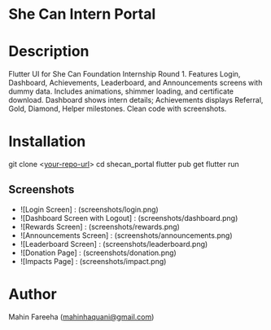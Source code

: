 # She Can Intern Portal

# Description
Flutter UI for She Can Foundation Internship Round 1. Features Login, Dashboard, Achievements, Leaderboard, and Announcements screens with dummy data. Includes animations, shimmer loading, and certificate download. Dashboard shows intern details; Achievements displays Referral, Gold, Diamond, Helper milestones. Clean code with screenshots.

# Installation

git clone <[your-repo-url](https://github.com/MahinHaqqani/SheCan_portal_Mahin)>
cd shecan_portal
flutter pub get
flutter run

## Screenshots
- ![Login Screen] : (screenshots/login.png)
- ![Dashboard Screen with Logout] : (screenshots/dashboard.png)
- ![Rewards Screen] : (screenshots/rewards.png)
- ![Announcements Screen] : (screenshots/announcements.png)
- ![Leaderboard Screen] : (screenshots/leaderboard.png)
- ![Donation Page] : (screenshots/donation.png)
- ![Impacts Page] : (screenshots/impact.png)

# Author
Mahin Fareeha (mahinhaquani@gmail.com)

